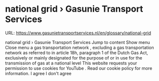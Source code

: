 # national grid › Gasunie Transport Services

URL: https://www.gasunietransportservices.nl/en/glossary/national-grid

national grid › Gasunie Transport Services
Jump to content
Show menu
Close menu
a
gas transportation network
, excluding a
gas transportation network
as referred to in article 18h, paragraph 1 of the Dutch
Gas
Act, exclusively or mainly designated for the purpose of or in use for the
transmission
of
gas
at a national level
This website requests your permission to use cookies for
YouTube
. Read our
cookie policy
for more information.
I agree
I don't agree